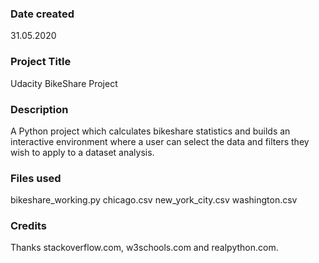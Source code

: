 ### Date created
31.05.2020

### Project Title
Udacity BikeShare Project

### Description
A Python project which calculates bikeshare statistics and builds an interactive environment where a user can select the data and filters they wish to apply to a dataset analysis.

### Files used
bikeshare_working.py
chicago.csv
new_york_city.csv
washington.csv

### Credits
Thanks stackoverflow.com, w3schools.com and realpython.com.
